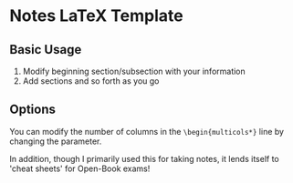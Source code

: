 # Notes LaTeX Template

## Basic Usage
1. Modify beginning section/subsection with your information
2. Add sections and so forth as you go

## Options
You can modify the number of columns in the `\begin{multicols*}` line
by changing the parameter.

In addition, though I primarily used this for taking notes, it lends
itself to 'cheat sheets' for Open-Book exams!
